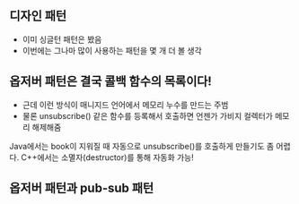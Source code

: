 ## 디자인 패턴

- 이미 싱글턴 패턴은 봤음
- 이번에는 그나마 많이 사용하는 패턴을 몇 개 더 볼 생각

## 옵저버 패턴은 결국 콜백 함수의 목록이다!

- 근데 이런 방식이 매니지드 언어에서 메모리 누수를 만드는 주범
- 물론 unsubscribe() 같은 함수를 등록해서 호출하면 언젠가 가비지 컬렉터가 메모리 해제해줌

Java에서는 book이 지워질 때 자동으로 unsubscribe()를 호출하게 만들기도 좀 어렵다. C++에서는 소멸자(destructor)를 통해 자동화 가능!

## 옵저버 패턴과 pub-sub 패턴

